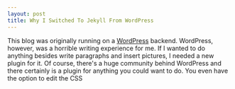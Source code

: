 ```yaml
---
layout: post
title: Why I Switched To Jekyll From WordPress
---
```


This blog was originally running on a [WordPress](http://wordpress.org/) backend. WordPress, however, was a horrible writing experience for me. If I wanted to do anything besides write paragraphs and insert pictures, I needed a new plugin for it. Of course, there's a huge community behind WordPress and there certainly is a plugin for anything you could want to do. You even have the option to edit the CSS 
